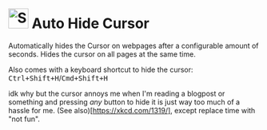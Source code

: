 # <img src="https://raw.githubusercontent.com/matthias-vogt/new-tab-url/master/icons/48.png" alt="Screenshot" height="40"> Auto Hide Cursor

Automatically hides the Cursor on webpages after a configurable amount of seconds. Hides the cursor on all pages at the same time.

Also comes with a keyboard shortcut to hide the cursor: <kbd>Ctrl+Shift+H</kbd>/<kbd>Cmd+Shift+H</kbd>

idk why but the cursor annoys me when I'm reading a blogpost or something and pressing *any* button to hide it is just way too much of a hassle for me. (See also)[https://xkcd.com/1319/], except replace time with "not fun".
